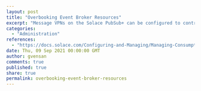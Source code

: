 ```yaml
---
layout: post
title: "Overbooking Event Broker Resources"
excerpt: "Message VPNs on the Solace PubSub+ can be configured to control how  broker resources are consumed and the supported modes are:<br/><br/>- a full overbooking of all event broker resources is allowed<br/>This means that any Message VPN can consume all available event broker resources. This is the event broker default.<br/><br/>- partial overbooking of event broker resources by Message VPNs is allowed<br/>This means that no single Message VPN may consume all resources, but their configured resource consumption limits are high enough that, in combination, they could reach the system limit.<br/><br/>- no overbooking of event broker resources is allowed<br/>This means that the sum of the configured consumption limits of all Message VPNs will not exceed the system limits."
categories:
  - "Administration"
references:
  - "https://docs.solace.com/Configuring-and-Managing/Managing-Consumption-of-Event-Broker-Resources.htm"
date: Thu, 09 Sep 2021 00:00:00 GMT
author: gvensan
comments: true
published: true
share: true
permalink: overbooking-event-broker-resources
---
```


